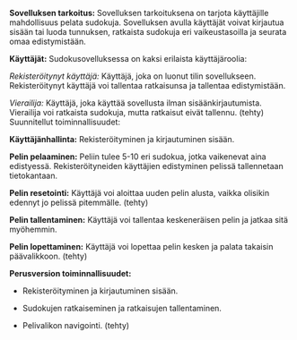 **Sovelluksen tarkoitus:**
Sovelluksen tarkoituksena on tarjota käyttäjille mahdollisuus pelata sudokuja. Sovelluksen avulla käyttäjät voivat kirjautua sisään tai luoda tunnuksen, ratkaista sudokuja eri vaikeustasoilla ja seurata omaa edistymistään.

**Käyttäjät:**
Sudokusovelluksessa on kaksi erilaista käyttäjäroolia:

*Rekisteröitynyt käyttäjä:* 
Käyttäjä, joka on luonut tilin sovellukseen. Rekisteröitynyt käyttäjä voi tallentaa ratkaisunsa ja tallentaa  edistymistään.

*Vierailija:* Käyttäjä, joka käyttää sovellusta ilman sisäänkirjautumista. Vierailija voi ratkaista sudokuja, mutta ratkaisut eivät tallennu. (tehty)
Suunnitellut toiminnallisuudet:

**Käyttäjänhallinta:**
Rekisteröityminen ja kirjautuminen sisään.

**Pelin pelaaminen:**
Peliin tulee 5-10 eri sudokua, jotka vaikenevat aina edistyessä. Rekisteröityneiden käyttäjien edistyminen pelissä tallennetaan tietokantaan.

**Pelin resetointi:**
Käyttäjä voi aloittaa uuden pelin alusta, vaikka olisikin edennyt jo pelissä pitemmälle. (tehty)

**Pelin tallentaminen:**
Käyttäjä voi tallentaa keskeneräisen pelin ja jatkaa sitä myöhemmin.

**Pelin lopettaminen:**
Käyttäjä voi lopettaa pelin kesken ja palata takaisin päävalikkoon. (tehty)

**Perusversion toiminnallisuudet:**

- Rekisteröityminen ja kirjautuminen sisään.

- Sudokujen ratkaiseminen ja ratkaisujen tallentaminen.

- Pelivalikon navigointi. (tehty)
